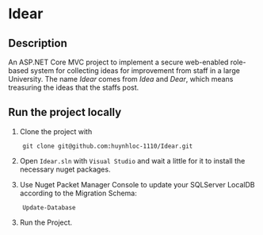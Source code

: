 # Idear

## Description
An ASP.NET Core MVC project to implement a secure web-enabled role-based system
for collecting ideas for improvement from staff in a large University. The name
*Idear* comes from *Idea* and *Dear*, which means treasuring the ideas that the
staffs post.

## Run the project locally
1. Clone the project with
```shell
    git clone git@github.com:huynhloc-1110/Idear.git
```

2. Open `Idear.sln` with `Visual Studio` and wait a little for it to install
the necessary nuget packages.

3. Use Nuget Packet Manager Console to update your SQLServer LocalDB according
to the Migration Schema:
```shell
    Update-Database
```

3. Run the Project.